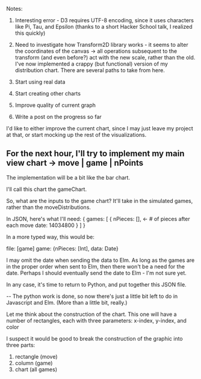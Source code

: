Notes:
1. Interesting error - D3 requires UTF-8 encoding, since it uses characters like Pi, Tau, and Epsilon (thanks to a short Hacker School talk, I realized this quickly)
2. Need to investigate how Transform2D library works - it seems to alter the coordinates of the canvas -> all operations subsequent to the transform (and even before?) act with the new scale, rather than the old. 
I've now implemented a crappy (but functional) version of my distribution chart. There are several paths to take from here. 

1. Start using real data
2. Start creating other charts
3. Improve quality of current graph
4. Write a post on the progress so far

I'd like to either improve the current chart, since I may just leave my project at that, or start mocking up the rest of the visualizations. 

For the next hour, I'll try to implement my main view chart -> move | game | nPoints
---
The implementation will be a bit like the bar chart. 

I'll call this chart the gameChart. 

So, what are the inputs to the game chart? 
It'll take in the simulated games, rather than the moveDistributions. 

In JSON, here's what I'll need: 
{
	games: 
		[
			{
				nPieces: [], <- # of pieces after each move
				date: 14034800
			}
		]
}

In a more typed way, this would be: 

file: [game]
game: {nPieces: [Int], data: Date}

I may omit the date when sending the data to Elm. As long as the games are in the proper order when sent to Elm, then there won't be a need for the date. Perhaps I should eventually send the date to Elm - I'm not sure yet. 

In any case, it's time to return to Python, and put together this JSON file. 

--
The python work is done, so now there's just a little bit left to do in Javascript and Elm. (More than a little bit, really.)

Let me think about the construction of the chart. This one will have a number of rectangles, each with three parameters: x-index, y-index, and color

I suspect it would be good to break the construction of the graphic into three parts: 

1. rectangle (move)
2. column (game)
3. chart (all games)
